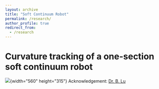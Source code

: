 ```yaml
---
layout: archive
title: "Soft Continuum Robot"
permalink: /research/
author_profile: true
redirect_from:
  - /research
---
```


# Curvature tracking of a one-section soft continuum robot

<!-- <p class="full-width">
<iframe width="480" height="270" src="https://www.youtube-nocookie.com/embed/_yy3LjOx5cc?start=1" frameborder="0" allow="accelerometer; autoplay; encrypted-media; gyroscope; picture-in-picture" allowfullscreen></iframe>
</p> -->

<!--  <p class="full-width"><iframe width="560" height="315" src="https://www.youtube.com/embed/llZsSwqj-_Y" frameborder="0" allow="accelerometer; autoplay; encrypted-media; gyroscope; picture-in-picture" allowfullscreen></iframe></p>
  ![](https://youtu.be/zNzZ1PfUDNk){width="560" height="315"} -->
  ![](https://www.youtube.com/embed/llZsSwqj-_Y){width="560" height="315"}
  Acknowledgement: [Dr. B. Lu](https://lu-bo.github.io)
